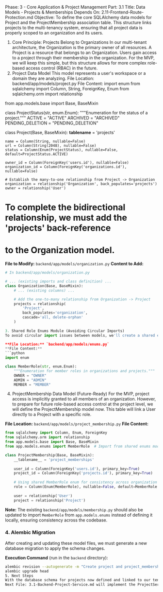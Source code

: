 Phase: 3 - Core Application & Project Management
Part: 3.1
Title: Data Models - Projects & Memberships
Depends On: 2.11-Frontend-Route-Protection.md
Objective: To define the core SQLAlchemy data models for Project and the ProjectMembership association table. This structure links projects to the multi-tenancy system, ensuring that all project data is properly scoped to an organization and its users.
1. Core Principle: Projects Belong to Organizations
In our multi-tenant architecture, the Organization is the primary owner of all resources. A Project is a resource that belongs to an Organization. Users gain access to a project through their membership in the organization. For the MVP, we will keep this simple, but this structure allows for more complex role-based access control (RBAC) in the future.
2. Project Data Model
This model represents a user's workspace or a domain they are analyzing.
File Location: backend/app/models/project.py
File Content:
import enum
from sqlalchemy import Column, String, ForeignKey, Enum
from sqlalchemy.orm import relationship

from app.models.base import Base, BaseMixin

class ProjectStatus(str, enum.Enum):
    """Enumeration for the status of a project."""
    ACTIVE = "ACTIVE"
    ARCHIVED = "ARCHIVED"
    PENDING_DELETION = "PENDING_DELETION"

class Project(Base, BaseMixin):
    __tablename__ = 'projects'

    name = Column(String, nullable=False)
    url = Column(String(2048), nullable=False)
    status = Column(Enum(ProjectStatus), nullable=False, default=ProjectStatus.ACTIVE)

    owner_id = Column(ForeignKey('users.id'), nullable=False)
    organization_id = Column(ForeignKey('organizations.id'), nullable=False)

    # Establish the many-to-one relationship from Project -> Organization
    organization = relationship('Organization', back_populates='projects')
    owner = relationship('User')

# To complete the bidirectional relationship, we must add the 'projects' back-reference
# to the Organization model.

**File to Modify:** `backend/app/models/organization.py`
**Content to Add:**
```python
# In backend/app/models/organization.py

# ... (existing imports and class definition) ...
class Organization(Base, BaseMixin):
    # ... (existing columns) ...

    # Add the one-to-many relationship from Organization -> Project
    projects = relationship(
        'Project',
        back_populates='organization',
        cascade='all, delete-orphan'
    )
    
3. Shared Role Enums Module (Avoiding Circular Imports)
To avoid circular import issues between models, we'll create a shared enums module.

**File Location:** `backend/app/models/enums.py`
**File Content:**
```python
import enum

class MemberRole(str, enum.Enum):
    """Enumeration for member roles in organizations and projects."""
    OWNER = "OWNER"
    ADMIN = "ADMIN"
    MEMBER = "MEMBER"
```

4. ProjectMembership Data Model (Future-Ready)
For the MVP, project access is implicitly granted to all members of an organization. However, to prepare for future role-based access control at the project level, we will define the ProjectMembership model now. This table will link a User directly to a Project with a specific role.

**File Location:** `backend/app/models/project_membership.py`
**File Content:**
```python
from sqlalchemy import Column, Enum, ForeignKey
from sqlalchemy.orm import relationship
from app.models.base import Base, BaseMixin
from app.models.enums import MemberRole  # Import from shared enums module

class ProjectMembership(Base, BaseMixin):
    __tablename__ = 'project_memberships'
    
    user_id = Column(ForeignKey('users.id'), primary_key=True)
    project_id = Column(ForeignKey('projects.id'), primary_key=True)
    
    # Using shared MemberRole enum for consistency across organization and project roles
    role = Column(Enum(MemberRole), nullable=False, default=MemberRole.MEMBER)
    
    user = relationship('User')
    project = relationship('Project')
```

**Note:** The existing `backend/app/models/membership.py` should also be updated to import `MemberRole` from `app.models.enums` instead of defining it locally, ensuring consistency across the codebase.


### **4. Alembic Migration**

After creating and updating these model files, we must generate a new database migration to apply the schema changes.

**Execution Command** (run in the `backend` directory):
```bash
alembic revision --autogenerate -m "Create project and project_membership models"
alembic upgrade head
5. Next Steps
With the database schema for projects now defined and linked to our tenancy model, we can proceed to build the business logic that will manage them.
Next File: 3.1-Backend-Project-Service.md will implement the ProjectService, which will handle all business logic for creating, retrieving, updating, and deleting projects, including enforcing plan-based limits.
